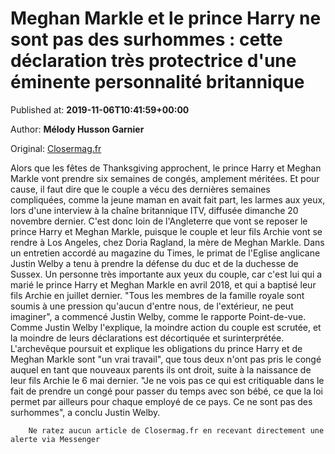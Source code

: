 
# Meghan Markle et le prince Harry ne sont pas des surhommes : cette déclaration très protectrice d'une éminente personnalité britannique

Published at: **2019-11-06T10:41:59+00:00**

Author: **Mélody Husson Garnier**

Original: [Closermag.fr](https://www.closermag.fr/royautes/meghan-markle-et-le-prince-harry-ne-sont-pas-des-surhommes-cette-declaration-tre-1045466)

Alors que les fêtes de Thanksgiving approchent, le prince Harry et Meghan Markle vont prendre six semaines de congés, amplement méritées. Et pour cause, il faut dire que le couple a vécu des dernières semaines compliquées, comme la jeune maman en avait fait part, les larmes aux yeux, lors d'une interview à la chaîne britannique ITV, diffusée dimanche 20 novembre dernier. C'est donc loin de l'Angleterre que vont se reposer le prince Harry et Meghan Markle, puisque le couple et leur fils Archie vont se rendre à Los Angeles, chez Doria Ragland, la mère de Meghan Markle.
Dans un entretien accordé au magazine du Times, le primat de l'Eglise anglicane Justin Welby a tenu à prendre la défense du duc et de la duchesse de Sussex. Un personne très importante aux yeux du couple, car c'est lui qui a marié le prince Harry et Meghan Markle en avril 2018, et qui a baptisé leur fils Archie en juillet dernier. "Tous les membres de la famille royale sont soumis à une pression qu'aucun d'entre nous, de l'extérieur, ne peut imaginer", a commencé Justin Welby, comme le rapporte Point-de-vue.
Comme Justin Welby l'explique, la moindre action du couple est scrutée, et la moindre de leurs déclarations est décortiquée et surinterprétée. L'archevêque poursuit et explique les obligations du prince Harry et de Meghan Markle sont "un vrai travail", que tous deux n'ont pas pris le congé auquel en tant que nouveaux parents ils ont droit, suite à la naissance de leur fils Archie le 6 mai dernier. "Je ne vois pas ce qui est critiquable dans le fait de prendre un congé pour passer du temps avec son bébé, ce que la loi permet par ailleurs pour chaque employé de ce pays. Ce ne sont pas des surhommes", a conclu Justin Welby.

        Ne ratez aucun article de Closermag.fr en recevant directement une alerte via Messenger
      
